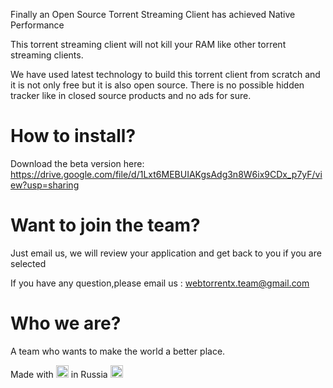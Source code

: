 Finally an Open Source Torrent Streaming Client has achieved Native Performance

This torrent streaming client will not kill your RAM like other torrent streaming clients. 

We have used latest technology to build this torrent client from scratch and it is not only free but it is also open source. There is no possible hidden tracker like in closed source products and no ads for sure. 


# How to install?

Download the beta version here: https://drive.google.com/file/d/1Lxt6MEBUIAKgsAdg3n8W6ix9CDx_p7yF/view?usp=sharing

# Want to join the team? 
Just email us, we will review your application and get back to you if you are selected

If you have any question,please email us : webtorrentx.team@gmail.com


# Who we are?
A team  who wants to make the world a better place.

Made with <img src="https://imgify.us/images/2018/06/06/Love.png" alt="drawing" height="20px"/> in  Russia <img src="https://imgify.us/images/2018/06/06/22a70440b45e15fcd5013fb87413a24a.jpg" alt="drawing" height="20px"/>
